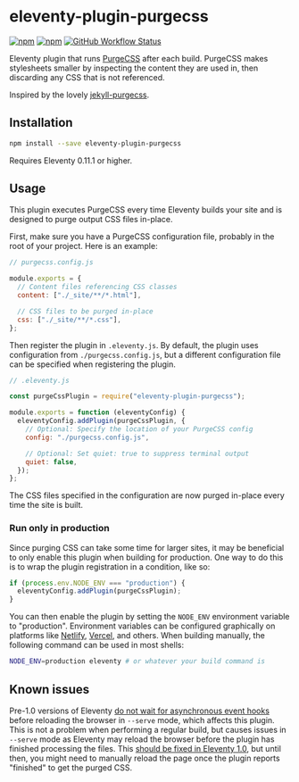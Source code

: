# eleventy-plugin-purgecss

[![npm](https://img.shields.io/npm/v/eleventy-plugin-purgecss?style=for-the-badge)](https://www.npmjs.com/package/eleventy-plugin-purgecss)
[![npm](https://img.shields.io/npm/dm/eleventy-plugin-purgecss?style=for-the-badge)](https://www.npmjs.com/package/eleventy-plugin-purgecss)
[![GitHub Workflow Status](https://img.shields.io/github/workflow/status/proog/eleventy-plugin-purgecss/Node.js%20CI?style=for-the-badge)](https://github.com/proog/eleventy-plugin-purgecss/actions/workflows/npm-test.yml)

Eleventy plugin that runs [PurgeCSS](https://purgecss.com/) after each build. PurgeCSS makes stylesheets smaller by inspecting the content they are used in, then discarding any CSS that is not referenced.

Inspired by the lovely [jekyll-purgecss](https://github.com/mhanberg/jekyll-purgecss).

## Installation

```sh
npm install --save eleventy-plugin-purgecss
```

Requires Eleventy 0.11.1 or higher.

## Usage

This plugin executes PurgeCSS every time Eleventy builds your site and is designed to purge output CSS files in-place.

First, make sure you have a PurgeCSS configuration file, probably in the root of your project. Here is an example:

```js
// purgecss.config.js

module.exports = {
  // Content files referencing CSS classes
  content: ["./_site/**/*.html"],

  // CSS files to be purged in-place
  css: ["./_site/**/*.css"],
};
```

Then register the plugin in `.eleventy.js`. By default, the plugin uses configuration from `./purgecss.config.js`, but a different configuration file can be specified when registering the plugin.

```js
// .eleventy.js

const purgeCssPlugin = require("eleventy-plugin-purgecss");

module.exports = function (eleventyConfig) {
  eleventyConfig.addPlugin(purgeCssPlugin, {
    // Optional: Specify the location of your PurgeCSS config
    config: "./purgecss.config.js",

    // Optional: Set quiet: true to suppress terminal output
    quiet: false,
  });
};
```

The CSS files specified in the configuration are now purged in-place every time the site is built.

### Run only in production

Since purging CSS can take some time for larger sites, it may be beneficial to only enable this plugin when building for production. One way to do this is to wrap the plugin registration in a condition, like so:

```js
if (process.env.NODE_ENV === "production") {
  eleventyConfig.addPlugin(purgeCssPlugin);
}
```

You can then enable the plugin by setting the `NODE_ENV` environment variable to "production". Environment variables can be configured graphically on platforms like [Netlify](https://www.netlify.com/), [Vercel](https://vercel.com/), and others. When building manually, the following command can be used in most shells:

```sh
NODE_ENV=production eleventy # or whatever your build command is
```

## Known issues

Pre-1.0 versions of Eleventy [do not wait for asynchronous event hooks](https://github.com/11ty/11ty-website/pull/562#issuecomment-647008047) before reloading the browser in `--serve` mode, which affects this plugin. This is not a problem when performing a regular build, but causes issues in `--serve` mode as Eleventy may reload the browser before the plugin has finished processing the files. This [should be fixed in Eleventy 1.0](https://github.com/11ty/eleventy/pull/1363), but until then, you might need to manually reload the page once the plugin reports "finished" to get the purged CSS.
